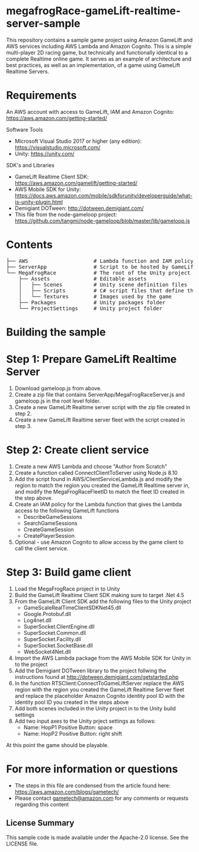 # megafrogRace-gameLift-realtime-server-sample
This repository contains a sample game project using Amazon GameLift and AWS services including AWS Lambda and Amazon Cognito. This is a simple multi-player 2D racing game, but technically and functionally identical to a complete Realtime online game. It serves as an example of architecture and best practices, as well as an implementation, of a game using GameLift Realtime Servers.

# Requirements
An AWS account with access to GameLift, IAM and Amazon Cognito: https://aws.amazon.com/getting-started/

Software Tools
- Microsoft Visual Studio 2017 or higher (any edition): https://visualstudio.microsoft.com/
- Unity: https://unity.com/

SDK's and Libraries
- GameLift Realtime Client SDK: https://aws.amazon.com/gamelift/getting-started/
- AWS Mobile SDK for Unity: https://docs.aws.amazon.com/mobile/sdkforunity/developerguide/what-is-unity-plugin.html
- Demigiant DOTween: http://dotween.demigiant.com/
- This file from the node-gameloop project: https://github.com/tangmi/node-gameloop/blob/master/lib/gameloop.js


# Contents
<pre>
├── AWS                     # Lambda function and IAM policy for client service
├── ServerApp               # Script to be hosted by GameLift Realtime Servers
└── MegaFrogRace            # The root of the Unity project
    ├── Assets              # Editable assets
    │   ├── Scenes          # Unity scene definition files
    │   ├── Scripts         # C# script files that define the game logic
    │   └── Textures        # Images used by the game
    ├── Packages            # Unity packages folder
    └── ProjectSettings     # Unity project folder
</pre>

# Building the sample

# Step 1: Prepare GameLift Realtime Server
1. Download gameloop.js from above.
2. Create a zip file that contains ServerApp/MegaFrogRaceServer.js and gameloop.js in the root level folder.
3. Create a new GameLift Realtime server script with the zip file created in step 2.
4. Create a new GameLift Realtime server fleet with the script created in step 3.

# Step 2: Create client service
1. Create a new AWS Lambda and choose "Author from Scratch"
2. Create a function called ConnectClientToServer using Node.js 8.10
3. Add the script found in AWS/ClientServiceLambda.js and modify the region to match the region you created the GameLift Realtime server in, and modify the MegaFrogRaceFleetID to match the fleet ID created in the step above.
4. Create an IAM policy for the Lambda function that gives the Lambda access to the following GameLift functions
    - DescribeGameSessions
    - SearchGameSessions
    - CreateGameSession
    - CreatePlayerSession
5. Optional - use Amazon Cognito to allow access by the game client to call the client service.

# Step 3: Build game client
1. Load the MegaFrogRace project in to Unity
2. Build the GameLift Realtime Client SDK making sure to target .Net 4.5
3. From the GameLift Client SDK add the following files to the Unity project
    - GameScaleRealTimeClientSDKNet45.dll
    - Google.Protobuf.dll
    - Log4net.dll
    - SuperSocket.ClientEngine.dll
    - SuperSocket.Common.dll
    - SuperSocket.Facility.dll
    - SuperSocket.SocketBase.dll
    - WebSocket4Net.dll
4. Import the AWS Lambda package from the AWS Mobile SDK for Unity in to the project
5. Add the Demigiant DOTween library to the project follwing the instructions found at http://dotween.demigiant.com/getstarted.php
6. In the function RTSClient:ConnectToGameLiftServer replace the AWS region with the region you created the GameLift Realtime Server fleet and replace the placeholder Amazon Cognito identity pool ID with the identity pool ID you created in the steps above
7. Add both scenes included in the Unity project in to the Unity build settings
8. Add two input axes to the Unity prject settings as follows:
    - Name: HopP1   Positive Button: space
    - Name: HopP2   Positive Button: right shift

At this point the game should be playable.

# For more information or questions
- The steps in this file are condensed from the article found here: https://aws.amazon.com/blogs/gametech/
- Please contact gametech@amazon.com for any comments or requests regarding this content

## License Summary

This sample code is made available under the Apache-2.0 license. See the LICENSE file.





